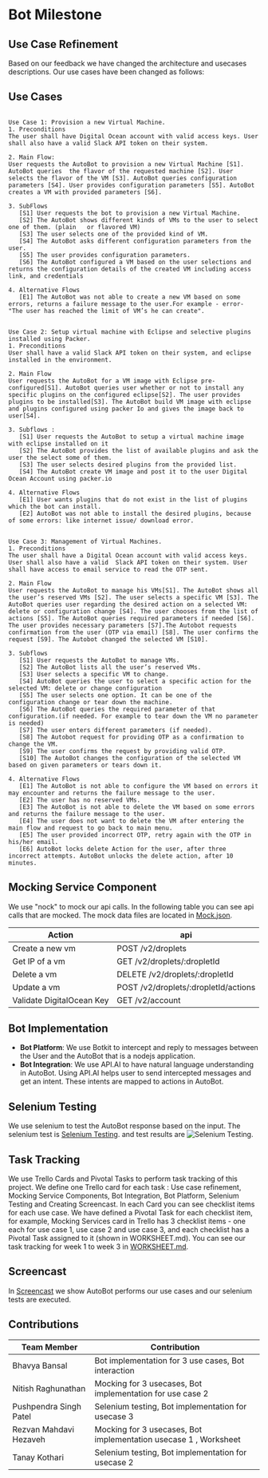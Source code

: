 # Bot Milestone

## Use Case Refinement
Based on our feedback we have changed the architecture and usecases descriptions. Our use cases have been changed as follows:

Use Cases
---
```

Use Case 1: Provision a new Virtual Machine.
1. Preconditions
The user shall have Digital Ocean account with valid access keys. User shall also have a valid Slack API token on their system.

2. Main Flow:
User requests the AutoBot to provision a new Virtual Machine [S1]. AutoBot queries  the flavor of the requested machine [S2]. User selects the flavor of the VM [S3]. AutoBot queries configuration parameters [S4]. User provides configuration parameters [S5]. AutoBot creates a VM with provided parameters [S6]. 

3. SubFlows
   [S1] User requests the bot to provision a new Virtual Machine.
   [S2] The AutoBot shows different kinds of VMs to the user to select one of them. (plain   or flavored VM)
   [S3] The user selects one of the provided kind of VM.
   [S4] The AutoBot asks different configuration parameters from the user.
   [S5] The user provides configuration parameters.
   [S6] The AutoBot configured a VM based on the user selections and returns the configuration details of the created VM including access link, and credentials

4. Alternative Flows
   [E1] The AutoBot was not able to create a new VM based on some errors, returns a failure message to the user.For example - error- "The user has reached the limit of VM’s he can create".

````
````
  
Use Case 2: Setup virtual machine with Eclipse and selective plugins installed using Packer.
1. Preconditions
User shall have a valid Slack API token on their system, and eclipse installed in the environment.

2. Main Flow
User requests the AutoBot for a VM image with Eclipse pre-configured[S1]. AutoBot queries user whether or not to install any specific plugins on the configured eclipse[S2]. The user provides plugins to be installed[S3]. The AutoBot build VM image with eclipse and plugins configured using packer Io and gives the image back to user[S4].

3. Subflows : 
   [S1] User requests the AutoBot to setup a virtual machine image with eclipse installed on it
   [S2] The AutoBot provides the list of available plugins and ask the user the select some of them. 
   [S3] The user selects desired plugins from the provided list.
   [S4] The AutoBot create VM image and post it to the user Digital Ocean Account using packer.io

4. Alternative Flows
   [E1] User wants plugins that do not exist in the list of plugins which the bot can install.
   [E2] AutoBot was not able to install the desired plugins, because of some errors: like internet issue/ download error.

````
````

Use Case 3: Management of Virtual Machines. 
1. Preconditions
The user shall have a Digital Ocean account with valid access keys. User shall also have a valid  Slack API token on their system. User shall have access to email service to read the OTP sent.

2. Main Flow
User requests the AutoBot to manage his VMs[S1]. The AutoBot shows all the user’s reserved VMs [S2]. The user selects a specific VM [S3]. The AutoBot queries user regarding the desired action on a selected VM: delete or configuration change [S4]. The user chooses from the list of actions [S5]. The AutoBot queries required parameters if needed [S6]. The user provides necessary parameters [S7].The Autobot requests confirmation from the user (OTP via email) [S8]. The user confirms the request [S9]. The Autobot changed the selected VM [S10].

3. Subflows
   [S1] User requests the AutoBot to manage VMs.
   [S2] The AutoBot lists all the user’s reserved VMs.
   [S3] User selects a specific VM to change.
   [S4] AutoBot queries the user to select a specific action for the selected VM: delete or change configuration
   [S5] The user selects one option. It can be one of the configuration change or tear down the machine. 
   [S6] The AutoBot queries the required parameter of that configuration.(if needed. For example to tear down the VM no parameter is needed)
   [S7] The user enters different parameters (if needed).
   [S8] The Autobot request for providing OTP as a confirmation to change the VM. 
   [S9] The user confirms the request by providing valid OTP.
   [S10] The AutoBot changes the configuration of the selected VM based on given parameters or tears down it.

4. Alternative Flows
   [E1] The AutoBot is not able to configure the VM based on errors it may encounter and returns the failure message to the user.
   [E2] The user has no reserved VMs.
   [E3] The AutoBot is not able to delete the VM based on some errors and returns the failure message to the user.
   [E4] The user does not want to delete the VM after entering the main flow and request to go back to main menu.
   [E5] The user provided incorrect OTP, retry again with the OTP in his/her email.
   [E6] AutoBot locks delete Action for the user, after three incorrect attempts. AutoBot unlocks the delete action, after 10 minutes. 

````
## Mocking Service Component

We use "nock" to mock our api calls. In the following table you can see api calls that are mocked. The mock data files are located in [Mock.json](https://github.ncsu.edu/bbansal/AutoBots/tree/master/serviceManager/DigitalOcean/mockData).

| Action   | api  
| ------------- | ------------ 
| Create a new vm     | POST /v2/droplets         
| Get IP of a vm      | GET /v2/droplets/:dropletId
| Delete a vm         | DELETE /v2/droplets/:dropletId
| Update a vm         | POST /v2/droplets/:dropletId/actions
| Validate DigitalOcean Key | GET /v2/account

## Bot Implementation

* **Bot Platform**: We use Botkit to intercept and reply to messages between the User and the AutoBot that is a nodejs application. 
* **Bot Integration**: We use API.AI to have natural language understanding in AutoBot. Using API.AI helps user to send intercepted messages and get an intent. These intents are mapped to actions in AutoBot. 

## Selenium Testing

We use selenium to test  the AutoBot response based on the input. The selenium test is [Selenium Testing](https://github.ncsu.edu/bbansal/AutoBots/tree/master/Selenium). and test results are ![Selenium Testing](). 

## Task Tracking

We use Trello Cards and Pivotal Tasks to perform task tracking of this project. We define one Trello card for each task : Use case refinement, Mocking Service Components, Bot Integration, Bot Platform, Selenium Testing and Creating Screencast. In each Card you can see checklist items for each use case. We have defined a Pivotal Task for each checklist item, for example, Mocking Services card in Trello has 3 checklist items - one each for use case 1, use case 2 and use case 3, and each checklist has a Pivotal Task assigned to it (shown in WORKSHEET.md). You can see our task tracking for week 1 to week 3 in [WORKSHEET.md](https://github.ncsu.edu/bbansal/AutoBots/blob/master/Docs/WORKSHEET.md).

## Screencast

In [Screencast](https://youtu.be/E4jFcvInCHA) we show AutoBot performs our use cases and our selenium tests are executed.

## Contributions

| Team Member   | Contribution   
| ------------- | ------------ 
| Bhavya Bansal      |  Bot implementation for 3 use cases, Bot interaction        
| Nitish Raghunathan     |    Mocking for 3 usecases, Bot implementation for use case 2
| Pushpendra Singh Patel |    Selenium testing, Bot implementation for usecase 3
| Rezvan Mahdavi Hezaveh  |   Mocking for 3 usecases, Bot implementation usecase 1 , Worksheet
| Tanay Kothari | Selenium testing, Bot implementation for usecase 2
